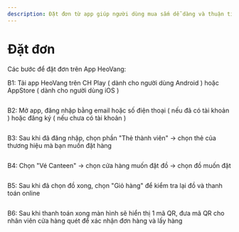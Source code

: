 ```yaml
---
description: Đặt đơn từ app giúp người dùng mua sắm dễ dàng và thuận tiện hơn.
---
```


# Đặt đơn

Các bước để đặt đơn trên App HeoVang:

B1: Tải app HeoVang trên CH Play ( dành cho người dùng Android ) hoặc AppStore ( dành cho người dùng iOS )

<figure><img src="../.gitbook/assets/image (3) (1).png" alt=""><figcaption></figcaption></figure>

B2: Mở app, đăng nhập bằng email hoặc số điện thoại ( nếu đã có tài khoản ) hoặc đăng ký ( nếu chưa có tài khoản )

<figure><img src="../.gitbook/assets/image (4) (1).png" alt=""><figcaption></figcaption></figure>

B3: Sau khi đã đăng nhập, chọn phần "Thẻ thành viên" -> chọn thẻ của thương hiệu mà bạn muốn đặt hàng

<figure><img src="../.gitbook/assets/image (5) (1).png" alt=""><figcaption></figcaption></figure>

B4: Chọn "Vé Canteen" -> chọn cửa hàng muốn đặt đồ -> chọn đồ muốn đặt

<figure><img src="../.gitbook/assets/image (6) (1).png" alt=""><figcaption></figcaption></figure>

B5: Sau khi đã chọn đồ xong, chọn "Giỏ hàng" để kiểm tra lại đồ và thanh toán online

<figure><img src="../.gitbook/assets/image (7).png" alt=""><figcaption></figcaption></figure>

B6: Sau khi thanh toán xong màn hình sẽ hiển thị 1 mã QR, đưa mã QR cho nhân viên cửa hàng quét để xác nhận đơn hàng và lấy hàng

<figure><img src="../.gitbook/assets/image (8).png" alt=""><figcaption></figcaption></figure>
